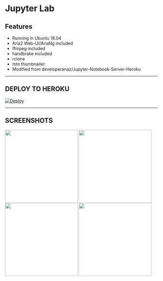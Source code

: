 # Jupyter Lab

## Features

* Running in Ubuntu 18.04
* Aria2 Web-UI/AriaNg included
* ffmpeg included
* handbrake included
* rclone
* mtn thumbnailer
* Modified from developeranaz/Jupyter-Notebook-Server-Heroku
---
## DEPLOY TO HEROKU

[![Deploy](https://www.herokucdn.com/deploy/button.svg)](https://dashboard.heroku.com/new?template=https://github.com/javsubs91/aria2-webui-runing-in-jupyterlab)

---
## SCREENSHOTS

<img src="https://raw.githubusercontent.com/javsubs91/aria2-webui-runing-in-jupyterlab-server-heroku/main/preview/Screenshot%20(367).png" height="240px" align="left"></a>

<img src="https://raw.githubusercontent.com/javsubs91/aria2-webui-runing-in-jupyterlab-server-heroku/main/preview/Screenshot%20(362).png" height="240px" align="left"></a>

<img src="https://raw.githubusercontent.com/javsubs91/aria2-webui-runing-in-jupyterlab-server-heroku/main/preview/Screenshot%20(366).png" height="240px" align="left"></a>

<img src="https://raw.githubusercontent.com/javsubs91/aria2-webui-runing-in-jupyterlab-server-heroku/main/preview/Screenshot%20(365)_LI.jpg" height="240px" align="left"></a>
